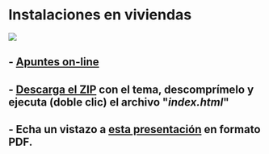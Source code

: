 # Instalaciones en viviendas

![](https://3.bp.blogspot.com/-2xGcfa8Yux4/UI2qkrFxzwI/AAAAAAAAAVs/W89kox1D3h4/s1600/20070822klpingtcn_74.Ees.SCO.png)



## -   [Apuntes on-line](https://angelmicelti.github.io/4ESO/INS/index.html)
## -   [Descarga el ZIP](Instalaciones2019.zip) con el tema, descomprímelo y ejecuta (doble clic) el archivo "_**index.html**_"
## - Echa un vistazo a [esta presentación](UD_Instalaciones_en_Viviendas.pdf) en formato PDF.
